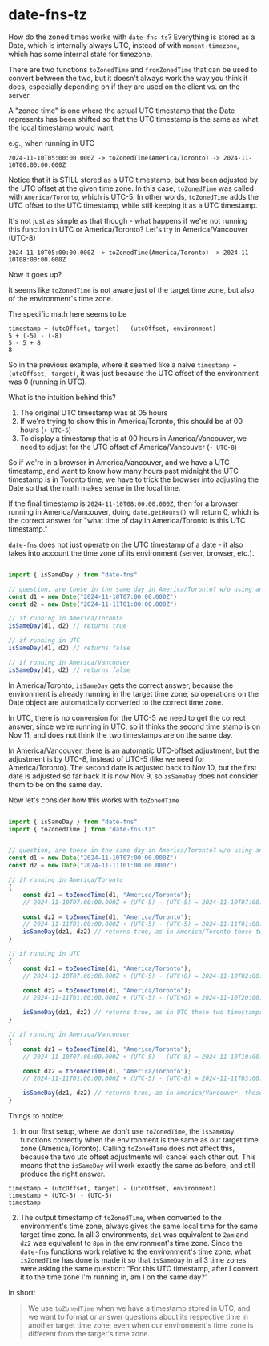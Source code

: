 # date-fns-tz

How do the zoned times works with `date-fns-ts`? Everything is stored as a Date, which is internally always UTC, instead of with `moment-timezone`, which has some internal state for timezone.

There are two functions `toZonedTime` and `fromZonedTime` that can be used to convert between the two, but it doesn't always work the way you think it does, especially depending on if they are used on the client vs. on the server.

A "zoned time" is one where the actual UTC timestamp that the Date represents has been shifted so that the UTC timestamp is the same as what the local timestamp would want.

e.g., when running in UTC

```
2024-11-10T05:00:00.000Z -> toZonedTime(America/Toronto) -> 2024-11-10T00:00:00.000Z
```

Notice that it is STILL stored as a UTC timestamp, but has been adjusted by the UTC offset at the given time zone. In this case, `toZonedTime` was called with `America/Toronto`, which is UTC-5. In other words, `toZonedTime` adds the UTC offset to the UTC timestamp, while still keeping it as a UTC timestamp.


It's not just as simple as that though - what happens if we're not running this function in UTC or America/Toronto? Let's try in America/Vancouver (UTC-8)

```
2024-11-10T05:00:00.000Z -> toZonedTime(America/Toronto) -> 2024-11-10T08:00:00.000Z
```

Now it goes up?

It seems like `toZonedTime` is not aware just of the target time zone, but also of the environment's time zone.

The specific math here seems to be 

```
timestamp + (utcOffset, target) - (utcOffset, environment)
5 + (-5) - (-8)
5 - 5 + 8
8
```

So in the previous example, where it seemed like a naive `timestamp + (utcOffset, target)`, it was just because the UTC offset of the environment was 0 (running in UTC).

What is the intuition behind this?

1. The original UTC timestamp was at 05 hours
2. If we're trying to show this in America/Toronto, this should be at 00 hours (`+ UTC-5`)
3. To display a timestamp that is at 00 hours in America/Vancouver, we need to adjust for the UTC offset of America/Vancouver (`- UTC-8`)

So if we're in a browser in America/Vancouver, and we have a UTC timestamp, and want to know how many hours past midnight the UTC timestamp is in Toronto time, we have to trick the browser into adjusting the Date so that the math makes sense in the local time.

If the final timestamp is `2024-11-10T08:00:00.000Z`, then for a browser running in America/Vancouver, doing `date.getHours()` will return 0, which is the correct answer for "what time of day in America/Toronto is this UTC timestamp."

`date-fns` does not just operate on the UTC timestamp of a date - it also takes into account the time zone of its environment (server, browser, etc.).

```typescript

import { isSameDay } from "date-fns"

// question, are these in the same day in America/Toronto? w/o using any time zone adjustments
const d1 = new Date("2024-11-10T07:00:00.000Z")
const d2 = new Date("2024-11-11T01:00:00.000Z")

// if running in America/Toronto
isSameDay(d1, d2) // returns true

// if running in UTC
isSameDay(d1, d2) // returns false

// if running in America/Vancouver
isSameDay(d1, d2) // returns false

```

In America/Toronto, `isSameDay` gets the correct answer, because the environment is already running in the target time zone, so operations on the Date object are automatically converted to the correct time zone.

In UTC, there is no conversion for the UTC-5 we need to get the correct answer, since we're running in UTC, so it thinks the second time stamp is on Nov 11, and does not think the two timestamps are on the same day.

In America/Vancouver, there is an automatic UTC-offset adjustment, but the adjustment is by UTC-8, instead of UTC-5 (like we need for America/Toronto). The second date is adjusted back to Nov 10, but the first date is adjusted so far back it is now Nov 9, so `isSameDay` does not consider them to be on the same day.

Now let's consider how this works with `toZonedTime`


```typescript

import { isSameDay } from "date-fns"
import { toZonedTime } from "date-fns-tz"


// question, are these in the same day in America/Toronto? w/o using any time zone adjustments
const d1 = new Date("2024-11-10T07:00:00.000Z")
const d2 = new Date("2024-11-11T01:00:00.000Z")

// if running in America/Toronto
{
    const dz1 = toZonedTime(d1, "America/Toronto");
    // 2024-11-10T07:00:00.000Z + (UTC-5) - (UTC-5) = 2024-11-10T07:00:00.000Z -> 2am, local to environment

    const dz2 = toZonedTime(d1, "America/Toronto");
    // 2024-11-11T01:00:00.000Z + (UTC-5) - (UTC-5) = 2024-11-11T01:00:00.000Z -> 8pm, local to environment
    isSameDay(dz1, dz2) // returns true, as in America/Toronto these two timestamps are on the same day
}

// if running in UTC
{
    const dz1 = toZonedTime(d1, "America/Toronto");
    // 2024-11-10T07:00:00.000Z + (UTC-5) - (UTC+0) = 2024-11-10T02:00:00.000Z -> 2am, local to environment

    const dz2 = toZonedTime(d1, "America/Toronto");
    // 2024-11-11T01:00:00.000Z + (UTC-5) - (UTC+0) = 2024-11-10T20:00:00.000Z -> 8pm, local to environment

    isSameDay(dz1, dz2) // returns true, as in UTC these two timestamps are on the same day
}

// if running in America/Vancouver
{
    const dz1 = toZonedTime(d1, "America/Toronto");
    // 2024-11-10T07:00:00.000Z + (UTC-5) - (UTC-8) = 2024-11-10T10:00:00.000Z -> 2am, local to environment

    const dz2 = toZonedTime(d1, "America/Toronto");
    // 2024-11-11T01:00:00.000Z + (UTC-5) - (UTC-8) = 2024-11-11T03:00:00.000Z -> 8pm, local to environment

    isSameDay(dz1, dz2) // returns true, as in America/Vancouver, these two timestamps are on the same day
}

```

Things to notice:

1. In our first setup, where we don't use `toZonedTime`, the `isSameDay` functions correctly when the environment is the same as our target time zone (America/Toronto). Calling `toZonedTime` does not affect this, because the two utc offset adjustments will cancel each other out. This means that the `isSameDay` will work exactly the same as before, and still produce the right answer.

```
timestamp + (utcOffset, target) - (utcOffset, environment)
timestamp + (UTC-5) - (UTC-5)
timestamp
```

2. The output timestamp of `toZonedTime`, when converted to the environment's time zone, always gives the same local time for the same target time zone. In all 3 environments, `dz1` was equivalent to `2am` and `dz2` was equivalent to `8pm` in the environment's time zone. Since the `date-fns` functions work relative to the environment's time zone, what `isZonedTime` has done is made it so that `isSameDay` in all 3 time zones were asking the same question: "For this UTC timestamp, after I convert it to the time zone I'm running in, am I on the same day?"

In short:

> We use `toZonedTime` when we have a timestamp stored in UTC, and we want to format or answer questions about its respective time in another target time zone, even when our environment's time zone is different from the target's time zone.
